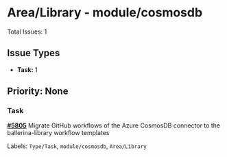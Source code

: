 # Area/Library - module/cosmosdb

Total Issues: 1

## Issue Types

- **Task:** 1

## Priority: None

### Task

**[#5805](https://github.com/ballerina-platform/ballerina-library/issues/5805)** Migrate GitHub workflows of the Azure CosmosDB connector to the ballerina-library workflow templates

Labels: `Type/Task`, `module/cosmosdb`, `Area/Library`


